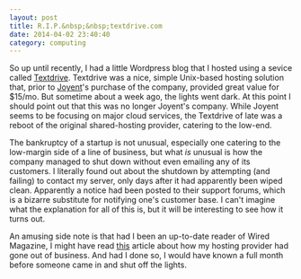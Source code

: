 ```yaml
---
layout: post
title: R.I.P.&nbsp;&nbsp;textdrive.com
date: 2014-04-02 23:40:40
category: computing
---
```


So up until recently, I had a little Wordpress blog that I hosted
using a sevice called [Textdrive][]. Textdrive was a nice, simple
Unix-based hosting solution that, prior to [Joyent][]'s purchase
of the company, provided great value for $15/mo.  But sometime about
a week ago, the lights went dark.  At this point I should point out
that this was no longer Joyent's company. While Joyent seems to be
focusing on major cloud services, the Textdrive of late was a reboot
of the original shared-hosting provider, catering to the low-end.

The bankruptcy of a startup is not unusual, especially one catering
to the low-margin side of a line of business, but what *is* unusual
is how the company managed to shut down without even emailing any
of its customers. I literally found out about the shutdown by
attempting (and failing) to contact my server, only days after it
had apparently been wiped clean. Apparently a notice had been posted
to their support forums, which is a bizarre substitute for notifying
one's customer base.  I can't imagine what the explanation for all
of this is, but it will be interesting to see how it turns out.

An amusing side note is that had I been an up-to-date reader of
Wired Magazine, I might have read [this][wired] article about how
my hosting provider had gone out of business.  And had I done so,
I would have known a full month before someone came in and shut off
the lights.  

[wired]: http://www.wired.com/2014/03/textdrive/
[Textdrive]: http://www.textdrive.com
[Joyent]: http://www.joyent.com
[lanyon]: https://github.com/poole/lanyon
[jekyll]: http://jekyllrb.com/
